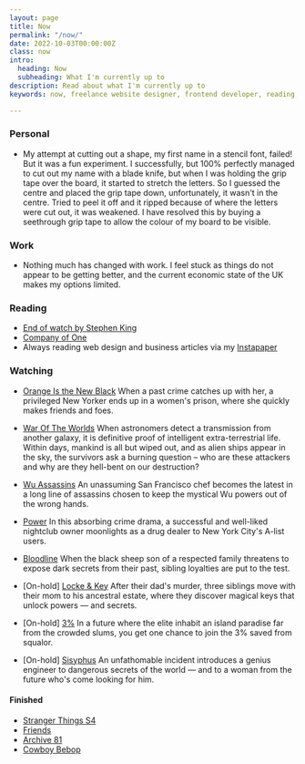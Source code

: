 ```yaml
---
layout: page
title: Now
permalink: "/now/"
date: 2022-10-03T00:00:00Z
class: now
intro:
  heading: Now
  subheading: What I'm currently up to
description: Read about what I'm currently up to
keywords: now, freelance website designer, frontend developer, reading, watching, work

---
```

### Personal
* My attempt at cutting out a shape, my first name in a stencil font, failed! But it was a fun experiment. I successfully, but 100% perfectly managed to cut out my name with a blade knife, but when I was holding the grip tape over the board, it started to stretch the letters. So I guessed the centre and placed the grip tape down, unfortunately, it wasn't in the centre. Tried to peel it off and it ripped because of where the letters were cut out, it was weakened. I have resolved this by buying a seethrough grip tape to allow the colour of my board to be visible.

### Work
* Nothing much has changed with work. I feel stuck as things do not appear to be getting better, and the current economic state of the UK makes my options limited.

### Reading
* [End of watch by Stephen King](https://bookwyrm.social/book/169335/s/end-of-watch "End of watch by Stephen King")
* [Company of One](https://bookwyrm.social/book/184714 "Company of One")
* Always reading web design and business articles via my [Instapaper](https://www.instapaper.com/p/juanfernandes "Juan Fernandes on Instapaper")


### Watching
* [Orange Is the New Black](https://www.netflix.com/gb/title/70242311 "Orange Is the New Black")
  When a past crime catches up with her, a privileged New Yorker ends up in a women's prison, where she quickly makes friends and foes.

* [War Of The Worlds](https://www.disneyplus.com/en-gb/series/war-of-the-worlds/7aLsbcvuOIy9 "War Of The Worlds")
  When astronomers detect a transmission from another galaxy, it is definitive proof of intelligent extra-terrestrial life. Within days, mankind is all but wiped out, and as alien ships appear in the sky, the survivors ask a burning question – who are these attackers and why are they hell-bent on our destruction?

* [Wu Assassins](https://www.netflix.com/gb/title/80230293 "Wu Assassins")
  An unassuming San Francisco chef becomes the latest in a long line of assassins chosen to keep the mystical Wu powers out of the wrong hands.

* [Power](https://www.netflix.com/gb/title/70298433 "Power")
  In this absorbing crime drama, a successful and well-liked nightclub owner moonlights as a drug dealer to New York City's A-list users.

* [Bloodline](https://www.netflix.com/gb/title/80010655 "Bloodline")
  When the black sheep son of a respected family threatens to expose dark secrets from their past, sibling loyalties are put to the test.

* [On-hold] [Locke & Key](https://www.netflix.com/gb/Title/80241239 "Locke & Key")
  After their dad's murder, three siblings move with their mom to his ancestral estate, where they discover magical keys that unlock powers — and secrets.

* [On-hold] [3%](https://www.netflix.com/gb/title/80074220 "3%")
  In a future where the elite inhabit an island paradise far from the crowded slums, you get one chance to join the 3% saved from squalor.

* [On-hold] [Sisyphus](https://www.netflix.com/gb/title/81397558)
  An unfathomable incident introduces a genius engineer to dangerous secrets of the world — and to a woman from the future who's come looking for him.

#### Finished
* [Stranger Things S4](https://www.netflix.com/gb/title/80057281 "Stranger Things S4")
* [Friends](https://www.netflix.com/gb/title/70153404 "Friends")
* [Archive 81](https://www.themoviedb.org/tv/112314-archive-81 "Archive 81")
* [Cowboy Bebop](https://www.netflix.com/gb/title/80207033 "Cowboy Bebop")
